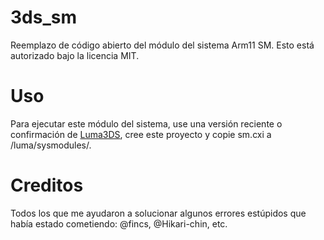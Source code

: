# 3ds_sm
Reemplazo de código abierto del módulo del sistema Arm11 SM.
Esto está autorizado bajo la licencia MIT.

# Uso
Para ejecutar este módulo del sistema, use una versión reciente o confirmación de [Luma3DS](https://github.com/LumaTeam/Luma3DS/), cree este proyecto y copie sm.cxi a /luma/sysmodules/.

# Creditos
Todos los que me ayudaron a solucionar algunos errores estúpidos que había estado cometiendo: @fincs, @Hikari-chin, etc.
